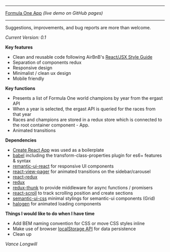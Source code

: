 
---

[Formula One App](https://vancelongwill.github.io/formulaone/) *(live demo on GitHub pages)*

---

Suggestions, improvements, and bug reports are more than welcome. 

*Current Version: 0.1*


**Key features**

* Clean and reusable code following AirBnB's [React/JSX Style Guide](https://github.com/airbnb/javascript/tree/master/react)
* Separation of components redux
* Responsive design
* Minimalist / clean ux design
* Mobile friendly


**Key functions**

* Presents a list of Formula One world champions by year from the ergast API
* When a year is selected, the ergast API is queried for the races from that year
* Races and champions are stored in a redux store which is connected to the root container component - App.
* Animated transitions

**Dependencies**

* [Create React App](https://github.com/facebookincubator/create-react-app) was used as a boilerplate
* [babel](https://github.com/babel/babel) including the transform-class-properties plugin for es6+ features & syntax
* [remantic-ui-react](https://github.com/Semantic-Org/Semantic-UI-React) for responsive UI components
* [react-view-pager](https://github.com/souporserious/react-view-pager) for animated transitions on the sidebar/carousel
* [react-redux]()
* [redux]()
* [redux-thunk]() to provide middleware for async functions / promisers
* [react-scroll]() to track scrolling position and create sections
* [semantic-ui-css]() minimal stylings for semantic-ui components (Grid)
* [halogen]() for animated loading components




**Things I would like to do when I have time**

* Add BEM naming convention for CSS or move CSS styles inline
* Make use of browser [localStorage API](https://developer.mozilla.org/en/docs/Web/API/Window/localStorage) for data persistence
* Clean up 


*Vance Longwill*